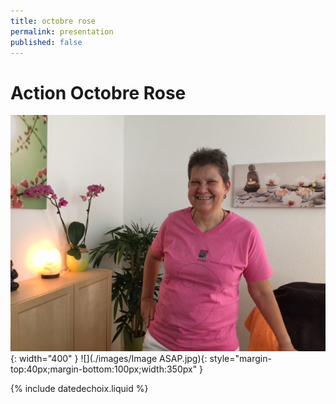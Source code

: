 ```yaml
---
title: octobre rose
permalink: presentation
published: false
---
```


# Action Octobre Rose


![](./images/portrait_asap.jpg){: width="400" }
![](./images/Image ASAP.jpg){: style="margin-top:40px;margin-bottom:100px;width:350px" }


{% include datedechoix.liquid %}
